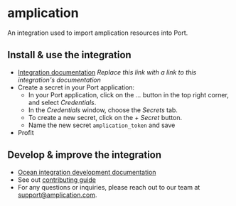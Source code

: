 # amplication

An integration used to import amplication resources into Port.

## Install & use the integration

- [Integration documentation](https://docs.getport.io/build-your-software-catalog/sync-data-to-catalog/) *Replace this link with a link to this integration's documentation*
- Create a secret in your Port application:
    - In your Port application, click on the *...* button in the top right corner, and select *Credentials*.
    - In the *Credentials* window, choose the *Secrets* tab.
    - To create a new secret, click on the *+ Secret* button.
    - Name the new secret `amplication_token` and save
- Profit

## Develop & improve the integration

- [Ocean integration development documentation](https://ocean.getport.io/develop-an-integration/)
- See out [contributing guide](CONTRIBUTING.md)
- For any questions or inquiries, please reach out to our team at [support@amplication.com](mailto:support@amplication.com).
